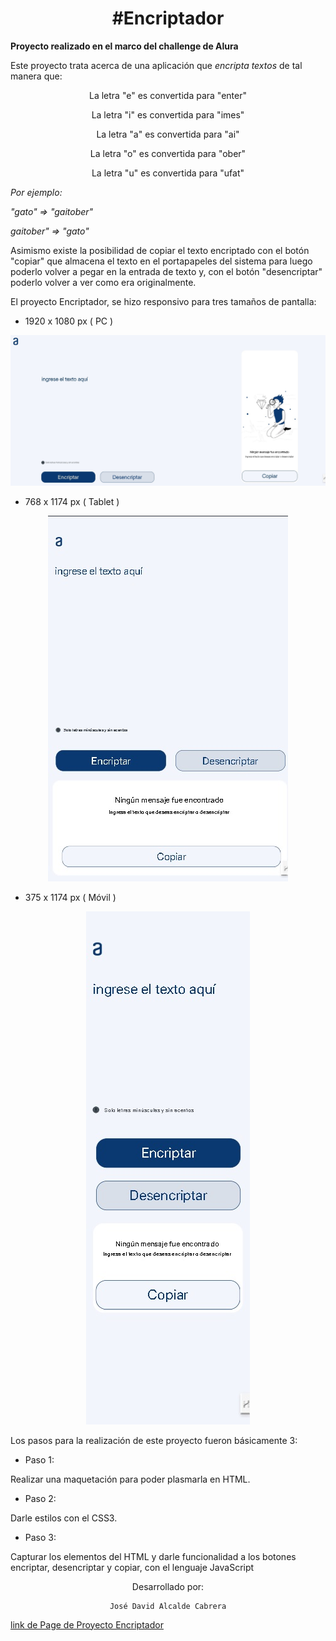 <h1 align="center">#Encriptador</h1>

**Proyecto realizado en el marco del challenge de Alura**

Este proyecto trata acerca de una aplicación que *encripta textos* de tal manera que:

<div align="center">
La letra "e" es convertida para "enter"

La letra "i" es convertida para "imes"

La letra "a" es convertida para "ai"

La letra "o" es convertida para "ober"

La letra "u" es convertida para "ufat"

</div>

*Por ejemplo:*

*"gato" => "gaitober"*

*gaitober" => "gato"*


Asimismo existe la posibilidad de copiar el texto encriptado con el botón "copiar" que almacena el texto
en el portapapeles del sistema para luego poderlo volver a pegar en la entrada de texto y, con el botón "desencriptar" 
poderlo volver a ver como era originalmente. 

El proyecto Encriptador, se hizo responsivo para tres tamaños de pantalla:

- 1920 x 1080 px ( PC )

<div align="center">
    <img src="/images/visual_PC.jpg"/>
</div>


- 768 x 1174 px ( Tablet )
<div align="center">
<img src="./images/visual_Tablet.jpg"/>
</div>


- 375 x 1174 px ( Móvil )
<div align="center">
<img src="./images/visual_cel.jpg"/>
</div>



Los pasos para la realización de este proyecto fueron básicamente 3:

 - Paso 1: 

 Realizar una maquetación para poder plasmarla en HTML.

 - Paso 2:

 Darle estilos con el CSS3.

 - Paso 3:

 Capturar los elementos del HTML y darle funcionalidad a los botones encriptar, desencriptar y copiar, con el lenguaje JavaScript


<div align="center">
    Desarrollado por:

    José David Alcalde Cabrera
</div>


[link de Page de Proyecto Encriptador](https://davidalcalde1.github.io/Encriptador/)


  


